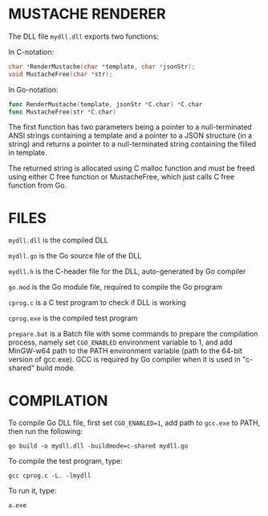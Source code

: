 # MUSTACHE RENDERER

The DLL file `mydll.dll` exports two functions:

In C-notation:
  ```c
  char *RenderMustache(char *template, char *jsonStr);
  void MustacheFree(char *str);
  ```

In Go-notation:
  ```go
  func RenderMustache(template, jsonStr *C.char) *C.char
  func MustacheFree(str *C.char)
  ```

The first function has two parameters being a pointer to a
null-terminated ANSI strings containing a template and a pointer to
a JSON structure (in a string) and returns a pointer to a
null-terminated string containing the filled in template.

The returned string is allocated using C malloc function and must be
freed using either C free function or MustacheFree, which just calls
C free function from Go.

# FILES

`mydll.dll` is the compiled DLL

`mydll.go` is the Go source file of the DLL

`mydll.h` is the C-header file for the DLL, auto-generated by Go compiler

`go.mod` is the Go module file, required to compile the Go program

`cprog.c` is a C test program to check if DLL is working

`cprog.exe` is the compiled test program

`prepare.bat` is a Batch file with some commands to prepare the
compilation process, namely set `CGO_ENABLED` environment
variable to 1, and add MinGW-w64 path to the PATH environment
variable (path to the 64-bit version of gcc.exe). GCC is
required by Go compiler when it is used in "c-shared" build
mode.

# COMPILATION

To compile Go DLL file, first set `CGO_ENABLED=1`, add path to
`gcc.exe` to PATH, then run the following:
  ```
  go build -o mydll.dll -buildmode=c-shared mydll.go 
  ```

To compile the test program, type:
  ```
  gcc cprog.c -L. -lmydll
  ```

To run it, type:
  ```
  a.exe
  ```
